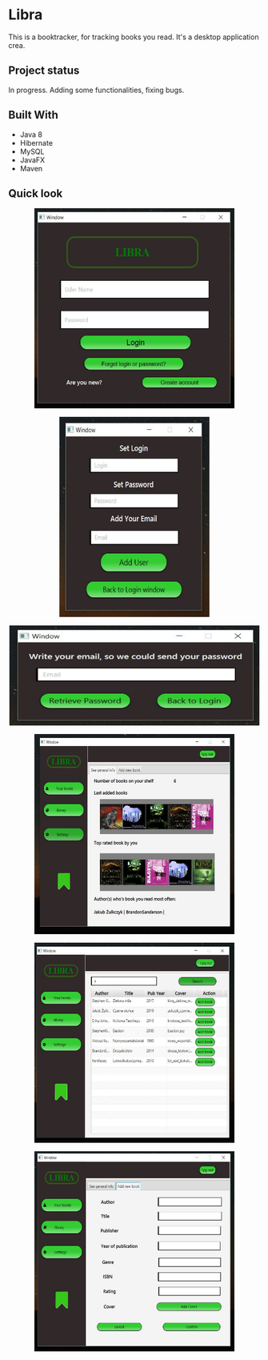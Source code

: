 # Libra

This is a booktracker, for tracking books you read. It's a desktop application crea.

## Project status

In progress. Adding some functionalities, fixing bugs.

## Built With

* Java 8
* Hibernate
* MySQL
* JavaFX
* Maven
  

## Quick look
<p align="center">
  <img width="400" height="400" src="https://github.com/AlarQ/Libra/blob/master/images/logging.JPG">
</p>
<p align="center">
  <img width="300" height="400" src="https://github.com/AlarQ/Libra/blob/master/images/create_acc.JPG">
</p>
<p align="center">
  <img width="500" height="200" src="https://github.com/AlarQ/Libra/blob/master/images/retrieve.JPG">
</p>
<p align="center">
  <img width="400" height="400" src="https://github.com/AlarQ/Libra/blob/master/images/user.JPG">
</p>
<p align="center">
  <img width="400" height="400" src="https://github.com/AlarQ/Libra/blob/master/images/library.JPG">
</p>
<p align="center">
  <img width="400" height="400" src="https://github.com/AlarQ/Libra/blob/master/images/add_book_manual.JPG">
</p>
